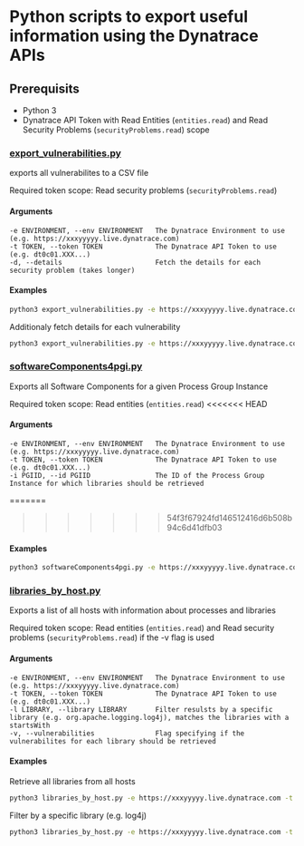 # Python scripts to export useful information using the Dynatrace APIs

## Prerequisits
- Python 3
- Dynatrace API Token with Read Entities (`entities.read`) and Read Security Problems (`securityProblems.read`) scope 


### [export_vulnerabilities.py](export_vulnerabilities.py)
exports all vulnerabilites to a CSV file

Required token scope: Read security problems (`securityProblems.read`)

#### Arguments
```
-e ENVIRONMENT, --env ENVIRONMENT   The Dynatrace Environment to use (e.g. https://xxxyyyyy.live.dynatrace.com)                    
-t TOKEN, --token TOKEN             The Dynatrace API Token to use (e.g. dt0c01.XXX...)                  
-d, --details                       Fetch the details for each security problem (takes longer)
```

#### Examples
```bash
python3 export_vulnerabilities.py -e https://xxxyyyyy.live.dynatrace.com -t dt0c01.XXX... 
```
Additionaly fetch details for each vulnerability
```bash
python3 export_vulnerabilities.py -e https://xxxyyyyy.live.dynatrace.com -t dt0c01.XXX... -d
```

### [softwareComponents4pgi.py](softwareComponents4pgi.py)
Exports all Software Components for a given Process Group Instance

Required token scope: Read entities (`entities.read`)
<<<<<<< HEAD

#### Arguments
```
-e ENVIRONMENT, --env ENVIRONMENT   The Dynatrace Environment to use (e.g. https://xxxyyyyy.live.dynatrace.com)                    
-t TOKEN, --token TOKEN             The Dynatrace API Token to use (e.g. dt0c01.XXX...)                  
-i PGIID, --id PGIID                The ID of the Process Group Instance for which libraries should be retrieved
```
=======
>>>>>>> 54f3f67924fd146512416d6b508b94c6d41dfb03

#### Examples
```bash
python3 softwareComponents4pgi.py -e https://xxxyyyyy.live.dynatrace.com -t dt0c01.XXX... -id PROCESS_GROUP_INSTANCE_XXX
```

### [libraries_by_host.py](libraries_by_host.py)
Exports a list of all hosts with information about processes and libraries

Required token scope: Read entities (`entities.read`) and Read security problems (`securityProblems.read`) if the -v flag is used

#### Arguments
```
-e ENVIRONMENT, --env ENVIRONMENT   The Dynatrace Environment to use (e.g. https://xxxyyyyy.live.dynatrace.com)                    
-t TOKEN, --token TOKEN             The Dynatrace API Token to use (e.g. dt0c01.XXX...)     
-l LIBRARY, --library LIBRARY       Filter resulsts by a specific library (e.g. org.apache.logging.log4j), matches the libraries with a startsWith
-v, --vulnerabilities               Flag specifying if the vulnerabilites for each library should be retrieved               
```

#### Examples
Retrieve all libraries from all hosts
```bash
python3 libraries_by_host.py -e https://xxxyyyyy.live.dynatrace.com -t dt0c01.XXX... 
```
Filter by a specific library (e.g. log4j)
```bash
python3 libraries_by_host.py -e https://xxxyyyyy.live.dynatrace.com -t dt0c01.XXX... -l org.apache.logging.log4j
```

